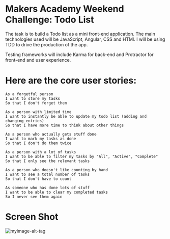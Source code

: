 # Makers Academy Weekend Challenge: Todo List

The task is to build a Todo list as a mini front-end application.  The main technologies used will be JavaScript, Angular, CSS and HTMl.  I will be using TDD to drive the production of the app.  

Testing frameworks will include Karma for back-end and Protractor for front-end and user experience.

Here are the core user stories:
================

```
As a forgetful person
I want to store my tasks
So that I don't forget them

As a person with limited time
I want to instantly be able to update my todo list (adding and changing entries)
So that I have more time to think about other things

As a person who actually gets stuff done
I want to mark my tasks as done
So that I don't do them twice

As a person with a lot of tasks
I want to be able to filter my tasks by "All", "Active", "Complete"
So that I only see the relevant tasks

As a person who doesn't like counting by hand
I want to see a total number of tasks
So that I don't have to count

As someone who has done lots of stuff
I want to be able to clear my completed tasks
So I never see them again
```

# Screen Shot

![myimage-alt-tag](/Users/TY/Desktop/todo-screenshot.png)
